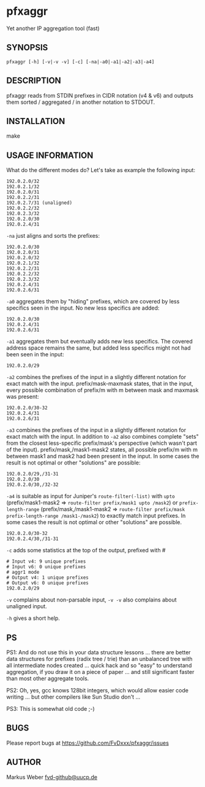 # pfxaggr
Yet another IP aggregation tool (fast)

SYNOPSIS
--------

`pfxaggr [-h] [-v|-v -v] [-c] [-na|-a0|-a1|-a2|-a3|-a4]`


DESCRIPTION
-----------

pfxaggr reads from STDIN prefixes in CIDR notation (v4 & v6) and outputs them sorted / aggregated / in another notation to STDOUT. 


INSTALLATION
------------
make


USAGE INFORMATION
-----------------

What do the different modes do? Let's take as example the following input:
```
192.0.2.0/32
192.0.2.1/32
192.0.2.0/31
192.0.2.2/31
192.0.2.7/31 (unaligned)
192.0.2.2/32
192.0.2.3/32
192.0.2.0/30
192.0.2.4/31
```

`-na` just aligns and sorts the prefixes:
```
192.0.2.0/30
192.0.2.0/31
192.0.2.0/32
192.0.2.1/32
192.0.2.2/31
192.0.2.2/32
192.0.2.3/32
192.0.2.4/31
192.0.2.6/31
```

`-a0` aggregates them by "hiding" prefixes, which are covered by less specifics seen in the input. No new less specifics are added:
```
192.0.2.0/30
192.0.2.4/31
192.0.2.6/31
```

`-a1` aggregates them but eventually adds new less specifics. The covered address space remains the same, but added less specifics might not had been seen in the input:
```
192.0.2.0/29
```

`-a2` combines the prefixes of the input in a slightly different notation for exact match with the input. prefix/mask-maxmask states, that in the input, every possible combination of prefix/m with m between mask and maxmask was present:
```
192.0.2.0/30-32
192.0.2.4/31
192.0.2.6/31
```

`-a3` combines the prefixes of the input in a slightly different notation for exact match with the input. In addition to `-a2` also combines complete "sets" from the closest less-specific prefix/mask's perspective (which wasn't part of the input). prefix/mask,/mask1-mask2 states, all possible prefix/m with m between mask1 and mask2 had been present in the input. In some cases the result is not optimal or other "solutions" are possible:
```
192.0.2.0/29,/31-31
192.0.2.0/30
192.0.2.0/30,/32-32
```

`-a4` is suitable as input for Juniper's `route-filter(-list)` with `upto` (prefix/mask1-mask2 => `route-filter prefix/mask1 upto /mask2`) or `prefix-length-range` (prefix/mask,/mask1-mask2 => `route-filter prefix/mask prefix-length-range /mask1-/mask2`) to exactly match input prefixes. In some cases the result is not optimal or other "solutions" are possible.
```
192.0.2.0/30-32
192.0.2.4/30,/31-31
```

`-c` adds some statistics at the top of the output, prefixed with #
```
# Input v4: 9 unique prefixes
# Input v6: 0 unique prefixes
# aggr1 mode
# Output v4: 1 unique prefixes
# Output v6: 0 unique prefixes
192.0.2.0/29
```

`-v` complains about non-parsable input, `-v -v` also complains about unaligned input.

`-h` gives a short help.


PS
--

PS1: And do not use this in your data structure lessons ... there are better data structures for prefixes (radix tree / trie) than an unbalanced tree with all intermediate nodes created ... quick hack and so "easy" to understand aggregation, if you draw it on a piece of paper ... and still significant faster than most other aggregate tools.

PS2: Oh, yes, gcc knows 128bit integers, which would allow easier code writing ... but other compilers like Sun Studio don't ...

PS3: This is somewhat old code ;-)

BUGS
----

Please report bugs at https://github.com/FvDxxx/pfxaggr/issues

AUTHOR
------

Markus Weber <fvd-github@uucp.de>
